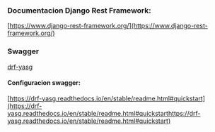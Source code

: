 
### Documentacion Django Rest Framework:
[https://www.django-rest-framework.org/](https://www.django-rest-framework.org/)

### Swagger 
[drf-yasg](https://drf-yasg.readthedocs.io/en/stable/)


#### Configuracion swagger:
[https://drf-yasg.readthedocs.io/en/stable/readme.html#quickstart](https://drf-yasg.readthedocs.io/en/stable/readme.html#quickstarthttps://drf-yasg.readthedocs.io/en/stable/readme.html#quickstart)

